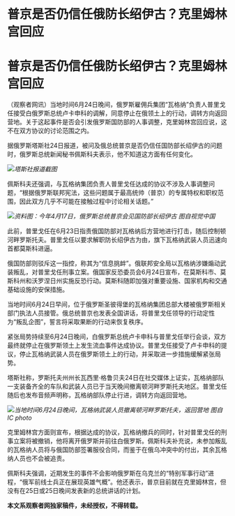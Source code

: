 # 普京是否仍信任俄防长绍伊古？克里姆林宫回应

# 普京是否仍信任俄防长绍伊古？克里姆林宫回应

（观察者网讯）当地时间6月24日晚间，俄罗斯雇佣兵集团“瓦格纳”负责人普里戈任接受白俄罗斯总统卢卡申科的调解，同意停止在俄领土上的行动，调转方向返回营地。关于这起事件是否会引发俄罗斯国防部的人事调整，克里姆林宫回应说，这不在双方协议的讨论范围之内。

据俄罗斯塔斯社24日报道，被问及俄总统普京是否仍信任国防部长绍伊古的问题时，俄罗斯总统新闻秘书佩斯科夫表示，他不知道这方面有任何变化。

![](https://inews.gtimg.com/newsapp_bt/0/15809118838/1000)_塔斯社报道截图_

佩斯科夫还强调，与瓦格纳集团负责人普里戈任达成的协议不涉及人事调整问题，“根据俄罗斯联邦宪法，这些问题属于最高统帅（普京）的专属特权和职权范围，因此双方几乎不可能在接触过程中讨论相关话题。”

![](https://inews.gtimg.com/newsapp_bt/0/15809118839/1000)_资料图：今年4月17日，俄罗斯总统普京会见国防部长绍伊古
图自视觉中国_

此前，普里戈任在6月23日指责俄国防部对瓦格纳后方营地进行打击，随后控制顿河畔罗斯托夫。普里戈任以要求解职防长绍伊古为由，旗下瓦格纳武装人员迅速向首都莫斯科进逼。

俄国防部则驳斥这一指控，称其为“信息挑衅”。俄联邦安全局以瓦格纳涉嫌煽动武装叛乱，对普里戈任刑事立案。俄国家反恐委员会6月24日宣布，在莫斯科市、莫斯科州和沃罗涅日州实施反恐行动。莫斯科随即加强对重要设施、国家机构和交通基础设施的安保措施。

当地时间6月24日早间，位于俄罗斯圣彼得堡的瓦格纳集团总部大楼被俄罗斯相关部门执法人员接管。俄总统普京也发表全国讲话，将普里戈任领导的行动定性为“叛乱企图”，誓言将采取果断的行动来恢复秩序。

紧张局势持续至6月24日晚间，白俄罗斯总统卢卡申科与普里戈任举行会谈，双方最终就停止在俄罗斯领土上发生流血事件达成协议。普里戈任接受了卢卡申科的提议，停止瓦格纳武装人员在俄罗斯领土上的行动，并采取进一步措施缓解紧张局势。

塔斯社称，罗斯托夫州州长瓦西里·格鲁贝夫24日在社交媒体上证实，瓦格纳部队一支装备齐全的车队和武装人员已于当天晚间撤离顿河畔罗斯托夫地区。普里戈任随后也发布音频声明称，瓦格纳部队停止行进，调转方向返回营地。

![](https://inews.gtimg.com/newsapp_bt/0/15809118840/1000)_当地时间6月24日晚间，瓦格纳武装人员撤离顿河畔罗斯托夫，返回营地
图自IC photo_

克里姆林宫方面则宣布，根据达成的协议，瓦格纳撤兵的同时，针对普里戈任的刑事立案将被撤销，他将离开俄罗斯并前往白俄罗斯。佩斯科夫补充说，未参加叛乱的瓦格纳人员将与俄国防部签署服役合同，而鉴于在俄乌冲突中的付出，其余瓦格纳人员也不会被追责。

佩斯科夫强调，近期发生的事件不会影响俄罗斯在乌克兰的“特别军事行动”进程，“俄军前线士兵正在展现英雄气概”。他还表示，普京目前就在克里姆林宫，但没有在25日或25日晚间发表新的总统讲话的计划。

**本文系观察者网独家稿件，未经授权，不得转载。**

